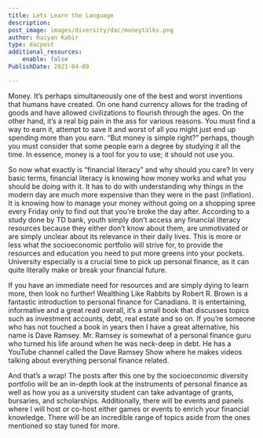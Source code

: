 ```yaml
---
title: Lets Learn the Language
description: 
post_image: images/diversity/dac/moneytalks.png
author: Raiyan Kabir
type: dacpost
additional_resources:
    enable: false
PublishDate: 2021-04-09

---
```


Money. It’s perhaps simultaneously one of the best and worst inventions that humans have created. On one hand currency allows for the trading of goods and have allowed civilizations to flourish through the ages. On the other hand, it’s a real big pain in the ass for various reasons. You must find a way to earn it, attempt to save it and worst of all you might just end up spending more than you earn. “But money is simple right?” perhaps, though you must consider that some people earn a degree by studying it all the time. In essence, money is a tool for you to use; it should not use you. 
	
So now what exactly is “financial literacy” and why should you care? In very basic terms, financial literacy is knowing how money works and what you should be doing with it. It has to do with understanding why things in the modern day are much more expensive than they were in the past (inflation). It is knowing how to manage your money without going on a shopping spree every Friday only to find out that you’re broke the day after. According to a study done by TD bank, youth simply don’t access any financial literacy resources because they either don’t know about them, are unmotivated or are simply unclear about its relevance in their daily lives.  This is more or less what the socioeconomic portfolio will strive for, to provide the resources and education you need to put more greens into your pockets. University especially is a crucial time to pick up personal finance, as it can quite literally make or break your financial future. 
	
If you have an immediate need for resources and are simply dying to learn more, then look no further! Wealthing Like Rabbits by Robert R. Brown is a fantastic introduction to personal finance for Canadians. It is entertaining, informative and a great read overall, it’s a small book that discusses topics such as investment accounts, debt, real estate and so on. If you’re someone who has not touched a book in years then I have a great alternative, his name is Dave Ramsey. Mr. Ramsey is somewhat of a personal finance guru who turned his life around when he was neck-deep in debt. He has a YouTube channel called the Dave Ramsey Show where he makes videos talking about everything personal finance related. 
	
And that’s a wrap! The posts after this one by the socioeconomic diversity portfolio will be an in-depth look at the instruments of personal finance as well as how you as a university student can take advantage of grants, bursaries, and scholarships. Additionally, there will be events and panels where I will host or co-host either games or events to enrich your financial knowledge. There will be an incredible range of topics aside from the ones mentioned so stay tuned for more.